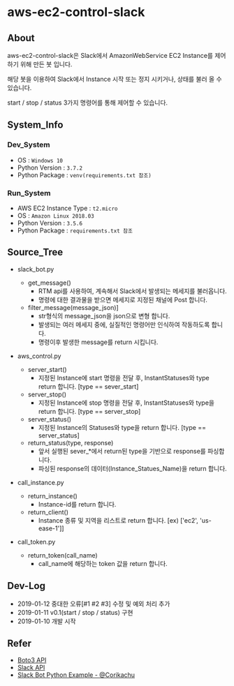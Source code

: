 # aws-ec2-control-slack

## About
aws-ec2-control-slack은 Slack에서 AmazonWebService EC2 Instance를 제어하기 위해 만든 봇 입니다.

해당 봇을 이용하여 Slack에서 Instance 시작 또는 정지 시키거나, 상태를 불러 올 수 있습니다.

start / stop / status 3가지 명령어를 통해 제어할 수 있습니다.

## System_Info
### Dev_System
- OS : `Windows 10`
- Python Version : `3.7.2`
- Python Package : `venv(requirements.txt 참조)`

### Run_System
- AWS EC2 Instance Type : `t2.micro`
- OS : `Amazon Linux 2018.03`
- Python Version : `3.5.6`
- Python Package : `requirements.txt 참조`

## Source_Tree
- slack_bot.py
    - get_message()
        - RTM api를 사용하여, 계속해서 Slack에서 발생되는 메세지를 불러옵니다.
        - 명령에 대한 결과물을 받으면 메세지로 지정된 채널에 Post 합니다.
    - filter_message(message_json)]
        - str형식의 message_json을 json으로 변형 합니다.
        - 발생되는 여러 메세지 중에, 실질적인 명령어만 인식하여 작동하도록 합니다.
        - 명령이후 발생한 message를 return 시킵니다.
        
- aws_control.py
    - server_start()
        - 지정된 Instance에 start 명령을 전달 후, InstantStatuses와 type return 합니다. [type == sever_start]
    - server_stop()
        - 지정된 Instance에 stop 명령을 전달 후, InstantStatuses와 type을 return 합니다. [type == server_stop]
    - server_status()
        - 지정된 Instance의 Statuses와 type을 return 합니다. [type == server_status]
    - return_status(type, response)
        - 앞서 실행된 sever_*에서 return된 type을 기반으로 response를 파싱합니다.
        - 파싱된 response의 데이터(Instance_Statues_Name)을 return 합니다.

- call_instance.py
    - return_instance()
        - Instance-id를 return 합니다.
    - return_client()
        - Instance 종류 및 지역을 리스트로 return 합니다. [ex) ['ec2', 'us-ease-1']]

- call_token.py
    - return_token(call_name)
        - call_name에 해당하는 token 값을 return 합니다.
        
## Dev-Log
- 2019-01-12 중대한 오류[#1 #2 #3] 수정 및 예외 처리 추가
- 2019-01-11 v0.1(start / stop / status) 구현
- 2019-01-10 개발 시작

## Refer
- [Boto3 API](https://boto3.amazonaws.com/v1/documentation/api/latest/index.html)
- [Slack API](https://api.slack.com/methods)
- [Slack Bot Python Example - @Corikachu](https://corikachu.github.io/articles/python/python-slack-bot-slacker)

